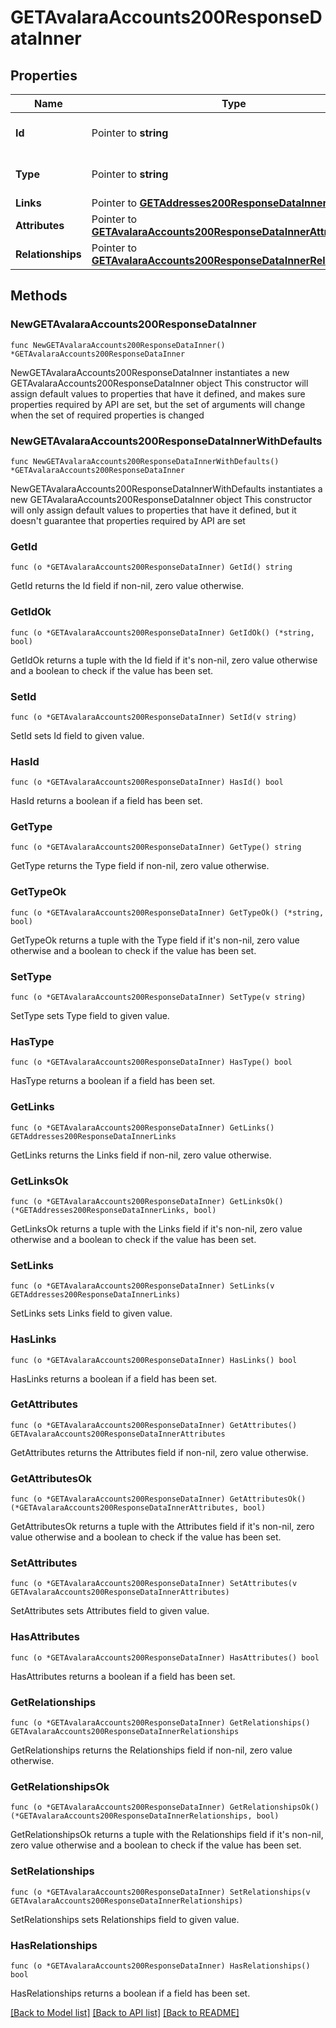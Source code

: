 # GETAvalaraAccounts200ResponseDataInner

## Properties

Name | Type | Description | Notes
------------ | ------------- | ------------- | -------------
**Id** | Pointer to **string** | The resource&#39;s id | [optional] 
**Type** | Pointer to **string** | The resource&#39;s type | [optional] [default to "avalara_accounts"]
**Links** | Pointer to [**GETAddresses200ResponseDataInnerLinks**](GETAddresses200ResponseDataInnerLinks.md) |  | [optional] 
**Attributes** | Pointer to [**GETAvalaraAccounts200ResponseDataInnerAttributes**](GETAvalaraAccounts200ResponseDataInnerAttributes.md) |  | [optional] 
**Relationships** | Pointer to [**GETAvalaraAccounts200ResponseDataInnerRelationships**](GETAvalaraAccounts200ResponseDataInnerRelationships.md) |  | [optional] 

## Methods

### NewGETAvalaraAccounts200ResponseDataInner

`func NewGETAvalaraAccounts200ResponseDataInner() *GETAvalaraAccounts200ResponseDataInner`

NewGETAvalaraAccounts200ResponseDataInner instantiates a new GETAvalaraAccounts200ResponseDataInner object
This constructor will assign default values to properties that have it defined,
and makes sure properties required by API are set, but the set of arguments
will change when the set of required properties is changed

### NewGETAvalaraAccounts200ResponseDataInnerWithDefaults

`func NewGETAvalaraAccounts200ResponseDataInnerWithDefaults() *GETAvalaraAccounts200ResponseDataInner`

NewGETAvalaraAccounts200ResponseDataInnerWithDefaults instantiates a new GETAvalaraAccounts200ResponseDataInner object
This constructor will only assign default values to properties that have it defined,
but it doesn't guarantee that properties required by API are set

### GetId

`func (o *GETAvalaraAccounts200ResponseDataInner) GetId() string`

GetId returns the Id field if non-nil, zero value otherwise.

### GetIdOk

`func (o *GETAvalaraAccounts200ResponseDataInner) GetIdOk() (*string, bool)`

GetIdOk returns a tuple with the Id field if it's non-nil, zero value otherwise
and a boolean to check if the value has been set.

### SetId

`func (o *GETAvalaraAccounts200ResponseDataInner) SetId(v string)`

SetId sets Id field to given value.

### HasId

`func (o *GETAvalaraAccounts200ResponseDataInner) HasId() bool`

HasId returns a boolean if a field has been set.

### GetType

`func (o *GETAvalaraAccounts200ResponseDataInner) GetType() string`

GetType returns the Type field if non-nil, zero value otherwise.

### GetTypeOk

`func (o *GETAvalaraAccounts200ResponseDataInner) GetTypeOk() (*string, bool)`

GetTypeOk returns a tuple with the Type field if it's non-nil, zero value otherwise
and a boolean to check if the value has been set.

### SetType

`func (o *GETAvalaraAccounts200ResponseDataInner) SetType(v string)`

SetType sets Type field to given value.

### HasType

`func (o *GETAvalaraAccounts200ResponseDataInner) HasType() bool`

HasType returns a boolean if a field has been set.

### GetLinks

`func (o *GETAvalaraAccounts200ResponseDataInner) GetLinks() GETAddresses200ResponseDataInnerLinks`

GetLinks returns the Links field if non-nil, zero value otherwise.

### GetLinksOk

`func (o *GETAvalaraAccounts200ResponseDataInner) GetLinksOk() (*GETAddresses200ResponseDataInnerLinks, bool)`

GetLinksOk returns a tuple with the Links field if it's non-nil, zero value otherwise
and a boolean to check if the value has been set.

### SetLinks

`func (o *GETAvalaraAccounts200ResponseDataInner) SetLinks(v GETAddresses200ResponseDataInnerLinks)`

SetLinks sets Links field to given value.

### HasLinks

`func (o *GETAvalaraAccounts200ResponseDataInner) HasLinks() bool`

HasLinks returns a boolean if a field has been set.

### GetAttributes

`func (o *GETAvalaraAccounts200ResponseDataInner) GetAttributes() GETAvalaraAccounts200ResponseDataInnerAttributes`

GetAttributes returns the Attributes field if non-nil, zero value otherwise.

### GetAttributesOk

`func (o *GETAvalaraAccounts200ResponseDataInner) GetAttributesOk() (*GETAvalaraAccounts200ResponseDataInnerAttributes, bool)`

GetAttributesOk returns a tuple with the Attributes field if it's non-nil, zero value otherwise
and a boolean to check if the value has been set.

### SetAttributes

`func (o *GETAvalaraAccounts200ResponseDataInner) SetAttributes(v GETAvalaraAccounts200ResponseDataInnerAttributes)`

SetAttributes sets Attributes field to given value.

### HasAttributes

`func (o *GETAvalaraAccounts200ResponseDataInner) HasAttributes() bool`

HasAttributes returns a boolean if a field has been set.

### GetRelationships

`func (o *GETAvalaraAccounts200ResponseDataInner) GetRelationships() GETAvalaraAccounts200ResponseDataInnerRelationships`

GetRelationships returns the Relationships field if non-nil, zero value otherwise.

### GetRelationshipsOk

`func (o *GETAvalaraAccounts200ResponseDataInner) GetRelationshipsOk() (*GETAvalaraAccounts200ResponseDataInnerRelationships, bool)`

GetRelationshipsOk returns a tuple with the Relationships field if it's non-nil, zero value otherwise
and a boolean to check if the value has been set.

### SetRelationships

`func (o *GETAvalaraAccounts200ResponseDataInner) SetRelationships(v GETAvalaraAccounts200ResponseDataInnerRelationships)`

SetRelationships sets Relationships field to given value.

### HasRelationships

`func (o *GETAvalaraAccounts200ResponseDataInner) HasRelationships() bool`

HasRelationships returns a boolean if a field has been set.


[[Back to Model list]](../README.md#documentation-for-models) [[Back to API list]](../README.md#documentation-for-api-endpoints) [[Back to README]](../README.md)


